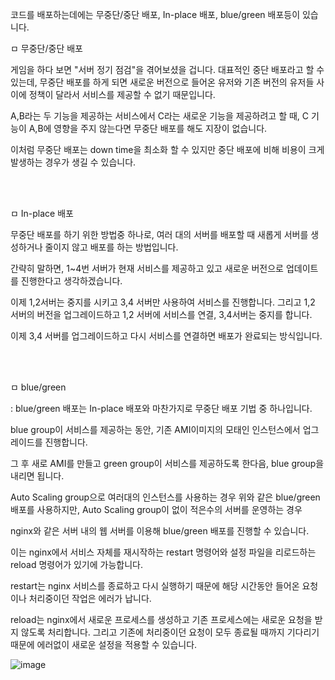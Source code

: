 코드를 배포하는데에는 무중단/중단 배포, In-place 배포, blue/green 배포등이 있습니다.

ㅁ 무중단/중단 배포

게임을 하다 보면 "서버 정기 점검"을 겪어보셨을 겁니다. 대표적인 중단 배포라고 할 수 있는데, 무중단 배포를 하게 되면 새로운 버전으로 들어온 유저와 기존 버전의 유저들 사이에 정책이 달라서 서비스를 제공할 수 없기 때문입니다.

A,B라는 두 기능을 제공하는 서비스에서 C라는 새로운 기능을 제공하려고 할 때, C 기능이 A,B에 영향을 주지 않는다면 무중단 배포를 해도 지장이 없습니다.

이처럼 무중단 배포는 down time을 최소화 할 수 있지만 중단 배포에 비해 비용이 크게 발생하는 경우가 생길 수 있습니다.

<br> 
<br> 

ㅁ In-place 배포

무중단 배포를 하기 위한 방법중 하나로, 여러 대의 서버를 배포할 때 새롭게 서버를 생성하거나 줄이지 않고 배포를 하는 방법입니다.

간략히 말하면, 1~4번 서버가 현재 서비스를 제공하고 있고 새로운 버전으로 업데이트를 진행한다고 생각하겠습니다.

이제 1,2서버는 중지를 시키고 3,4 서버만 사용하여 서비스를 진행합니다. 그리고 1,2 서버의 버전을 업그레이드하고 1,2 서버에 서비스를 연결, 3,4서버는 중지를 합니다.

이제 3,4 서버를 업그레이드하고 다시 서비스를 연결하면 배포가 완료되는 방식입니다.


<br>
<br>


ㅁ blue/green

: blue/green 배포는 In-place 배포와 마찬가지로 무중단 배포 기법 중 하나입니다.

blue group이 서비스를 제공하는 동안, 기존 AMI이미지의 모태인 인스턴스에서 업그레이드를 진행합니다.

그 후 새로 AMI를 만들고 green group이 서비스를 제공하도록 한다음, blue group을 내리면 됩니다.

Auto Scaling group으로 여러대의 인스턴스를 사용하는 경우 위와 같은 blue/green 배포를 사용하지만, Auto Scaling group이 없이 적은수의 서버를 운영하는 경우

nginx와 같은 서버 내의 웹 서버를 이용해 blue/green 배포를 진행할 수 있습니다.

이는 nginx에서 서비스 자체를 재시작하는 restart 명령어와 설정 파일을 리로드하는 reload 명령어가 있기에 가능합니다. 

restart는 nginx 서비스를 종료하고 다시 실행하기 때문에 해당 시간동안 들어온 요청이나 처리중이던 작업은 에러가 납니다.

reload는 nginx에서 새로운 프로세스를 생성하고 기존 프로세스에는 새로운 요청을 받지 않도록 처리합니다. 그리고 기존에 처리중이던 요청이 모두 종료될 때까지 기다리기 때문에 에러없이 새로운 설정을 적용할 수 있습니다.

![image](https://user-images.githubusercontent.com/62640332/155846142-c9c87680-1707-4e0f-bebb-60a078c3bcd0.png)